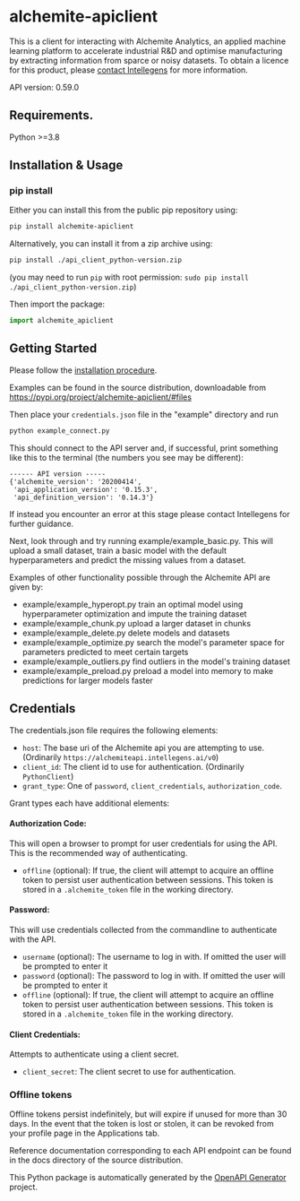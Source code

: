 # alchemite-apiclient

This is a client for interacting with Alchemite Analytics, an applied machine learning platform to accelerate industrial
R&D and optimise manufacturing by extracting information from sparce or noisy datasets.
To obtain a licence for this product, please [contact Intellegens](https://intellegens.com/contact-us/) for more information.

API version: 0.59.0

## Requirements.

Python >=3.8

## Installation & Usage
### pip install
Either you can install this from the public pip repository using:

```sh
pip install alchemite-apiclient
```

Alternatively, you can install it from a zip archive using:

```sh
pip install ./api_client_python-version.zip
```
(you may need to run `pip` with root permission: `sudo pip install ./api_client_python-version.zip`)

Then import the package:
```python
import alchemite_apiclient
```

## Getting Started

Please follow the [installation procedure](#installation--usage).

Examples can be found in the source distribution, downloadable from https://pypi.org/project/alchemite-apiclient/#files

Then place your `credentials.json` file in the "example" directory and run
```bash
python example_connect.py
```
This should connect to the API server and, if successful, print something like this to the terminal (the numbers you see may be different):
```
------ API version -----
{'alchemite_version': '20200414',
 'api_application_version': '0.15.3',
 'api_definition_version': '0.14.3'}
```
If instead you encounter an error at this stage please contact Intellegens for further guidance.

Next, look through and try running example/example_basic.py.  This will upload a small dataset, train a basic model with the default hyperparameters and predict the missing values from a dataset.

Examples of other functionality possible through the Alchemite API are given by:
- example/example_hyperopt.py train an optimal model using hyperparameter optimization and impute the training dataset
- example/example_chunk.py upload a larger dataset in chunks
- example/example_delete.py delete models and datasets
- example/example_optimize.py search the model's parameter space for parameters predicted to meet certain targets
- example/example_outliers.py find outliers in the model's training dataset
- example/example_preload.py preload a model into memory to make predictions for larger models faster

## Credentials

The credentials.json file requires the following elements:
- `host`: The base uri of the Alchemite api you are attempting to use. (Ordinarily `https://alchemiteapi.intellegens.ai/v0`)
- `client_id`: The client id to use for authentication. (Ordinarily `PythonClient`)
- `grant_type`: One of `password`, `client_credentials`, `authorization_code`.

Grant types each have additional elements:
#### Authorization Code:
This will open a browser to prompt for user credentials for using the API. This is the recommended way of authenticating.
- `offline` (optional): If true, the client will attempt to acquire an offline token to persist user authentication between sessions. This token is stored in a `.alchemite_token` file in the working directory.

#### Password:
This will use credentials collected from the commandline to authenticate with the API.
- `username` (optional): The username to log in with. If omitted the user will be prompted to enter it
- `password` (optional): The password to log in with. If omitted the user will be prompted to enter it
- `offline` (optional): If true, the client will attempt to acquire an offline token to persist user authentication between sessions. This token is stored in a `.alchemite_token` file in the working directory.

#### Client Credentials:
Attempts to authenticate using a client secret.
- `client_secret`: The client secret to use for authentication.

### Offline tokens
Offline tokens persist indefinitely, but will expire if unused for more than 30 days.
In the event that the token is lost or stolen, it can be revoked from your profile page in the Applications tab.

Reference documentation corresponding to each API endpoint can be found in the docs directory of the source distribution.

This Python package is automatically generated by the [OpenAPI Generator](https://openapi-generator.tech) project.
